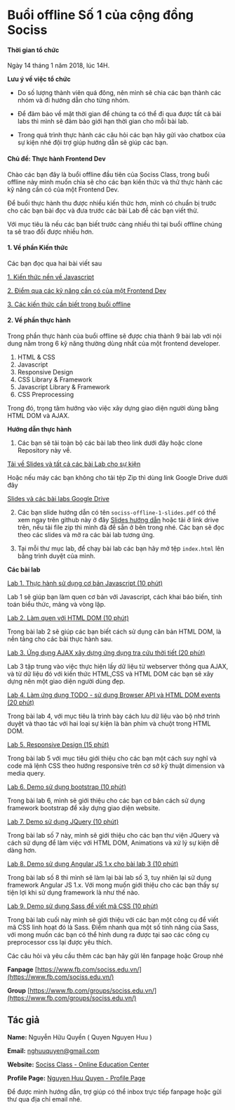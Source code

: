 # Buổi offline Số 1 của cộng đồng Sociss

#### Thời gian tổ chức

Ngày 14 tháng 1 năm 2018, lúc 14H.

**Lưu ý về việc tổ chức**

+ Do số lượng thành viên quá đông, nên mình sẽ chia các bạn thành các nhóm và đi hướng dẫn cho từng nhóm.

+ Để đảm bảo về mặt thời gian để chúng ta có thể đi qua được tất cả bài labs thì mình sẽ đảm bảo giới hạn thời gian cho mỗi bài lab.

+ Trong quá trình thực hành các câu hỏi các bạn hãy gửi vào chatbox của sự kiện nhé đội trợ giúp hướng dẫn sẽ giúp các bạn.


#### Chủ đề: Thực hành Frontend Dev

Chào các bạn đây là buổi offline đầu tiên của Sociss Class, trong buổi offline này mình muốn chia sẽ cho các bạn kiến thức và thử thực hành các kỹ năng cần có của một Frontend Dev.

Để buổi thực hành thu được nhiều kiến thức hơn, mình có chuẩn bị trước cho các bạn bài đọc và đưa trước các bài Lab để các bạn viết thử.

Với mục tiêu là nếu các bạn biết trước càng nhiều thì tại buổi offline chúng ta sẽ trao đổi được nhiều hơn.

#### 1. Về phần Kiến thức

Các bạn đọc qua hai bài viết sau

[1. Kiến thức nền về Javascript ](https://sociss.edu.vn/courses/nodejs/lesson/javascript-kien-thuc-nen)

[2. Điểm qua các kỹ năng cần có của một Frontend Dev ](./pre.md)

[3. Các kiến thức cần biết trong buổi offline ](./base.md )


#### 2. Về phần thực hành

Trong phần thực hành của buổi offline sẽ được chia thành 9 bài lab với nội dung nằm trong 6 kỹ năng thường dùng nhất của một frontend developer.

1. HTML & CSS
2. Javascript
3. Responsive Design
4. CSS Library & Framework
5. Javascript Library & Framework
6. CSS Preprocessing

Trong đó, trọng tâm hướng vào việc xây dựng giao diện người dùng bằng HTML DOM và AJAX.


**Hướng dẫn thực hành**

1. Các bạn sẽ tải toàn bộ các bài lab theo link dưới đây hoặc clone Repository này về.

[Tải về Slides và tất cả các bài Lab cho sự kiện](http://bit.ly/sociss-offline-1-labs)

Hoặc nếu máy các bạn không cho tải tệp Zip thì dùng link Google Drive dưới đây 

[Slides và các bài labs Google Drive](http://bit.ly/sociss-offline-1-labs-drive)


2. Các bạn slide hướng dẫn có tên `sociss-offline-1-slides.pdf` có thể xem ngay trên github này ở đây [Slides hướng dẫn](./sociss-offline-1-slides.pdf)
hoặc tải ở link drive trên, nếu tải file zip thì mình đã để sẵn ở bên trong nhé. Các bạn sẽ đọc theo các slides và mở ra các bài lab tương ứng.

3. Tại mỗi thư mục lab, để chạy bài lab các bạn hãy mở tệp `index.html` lên bằng trình duyệt của mình.

**Các bài lab**

[Lab 1. Thực hành sử dụng cơ bản Javascript (10 phút)](./lab-1)

Lab 1 sẽ giúp bạn làm quen cơ bản với Javascript, cách khai báo biến, tính toán biểu thức, mảng và vòng lặp.


[Lab 2. Làm quen với HTML DOM (10 phút)](./lab-2)

Trong bài lab 2 sẽ giúp các bạn biết cách sử dụng căn bản HTML DOM, là nền tảng cho các bài thực hành sau.

[Lab 3. Ứng dụng AJAX xây dựng ứng dụng tra cứu thời tiết (20 phút)](./lab-3)

Lab 3 tập trung vào việc thực hiện lấy dữ liệu từ webserver thông qua AJAX, và từ dữ liệu đó với kiến thức HTML,CSS và HTML DOM các bạn sẽ xây dựng nên một giao diện người dùng đẹp.

[Lab 4. Làm ứng dụng TODO - sử dụng Browser API và HTML DOM events (20 phút)](./lab-4)

Trong bài lab 4, với mục tiêu là trình bày cách lưu dữ liệu vào bộ nhớ trình duyệt và thao tác với hai loại sự kiện là bàn phím và chuột trong HTML DOM.


[Lab 5. Responsive Design (15 phút)](./lab-5)

Trong bài lab 5 với mục tiêu giới thiệu cho các bạn một cách suy nghĩ và code mã lệnh CSS theo hướng responsive trên cơ sở kỹ thuật dimension và media query.

[Lab 6. Demo sử dụng bootstrap (10 phút)](./lab-6)

Trong bài lab 6, mình sẽ giới thiệu cho các bạn cơ bản cách sử dụng framework bootstrap để xây dựng giao diện website.

[Lab 7. Demo sử dụng JQuery (10 phút)](./lab-7)

Trong bài lab số 7 này, mình sẽ giới thiệu cho các bạn thư viện JQuery và cách sử dụng để làm việc với HTML DOM, Animations và xử lý sự kiện dễ dàng hơn.


[Lab 8. Demo sử dụng Angular JS 1.x cho bài lab 3 (10 phút)](./lab-8)

Trong bài lab số 8 thì mình sẽ làm lại bài lab số 3, tuy nhiên lại sử dụng framework Angular JS 1.x. Với mong muốn giới thiệu cho các bạn thấy sự tiện lợi khi sử dụng framework là như thế nào.


[Lab 9. Demo sử dụng Sass để viết mã CSS (10 phút)](./lab-9)

Trong bài lab cuối này mình sẽ giới thiệu với các bạn một công cụ để viết mã CSS linh hoạt đó là Sass. Điểm nhanh qua một số tính năng của Sass, với mong muốn các bạn có thể hình dung ra được tại sao các công cụ preprocessor css lại được yêu thích.


Các câu hỏi và yêu cầu thêm các bạn hãy gửi lên fanpage hoặc Group nhé

**Fanpage** [https://www.fb.com/sociss.edu.vn/](https://www.fb.com/sociss.edu.vn/)


**Group** [https://www.fb.com/groups/sociss.edu.vn/](https://www.fb.com/groups/sociss.edu.vn/)



## Tác giả 

**Name:** Nguyễn Hữu Quyền ( Quyen Nguyen Huu )

**Email:** nghuuquyen@gmail.com

**Website:** [Sociss Class - Online Education Center](https://sociss.edu.vn/)

**Profile Page:** [Nguyen Huu Quyen - Profile Page ](https://sociss.edu.vn/users/nghuuquyen)

Để được mình hướng dẫn, trợ giúp có thể inbox trực tiếp fanpage hoặc gửi thư qua địa chỉ email nhé.
